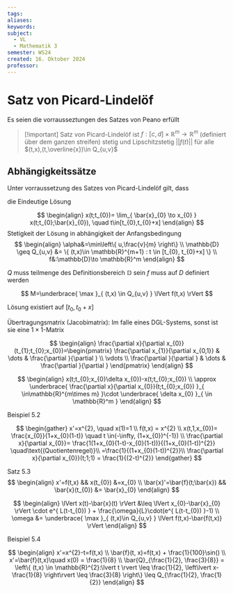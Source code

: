 ```yaml
---
tags: 
aliases: 
keywords: 
subject:
  - VL
  - Mathematik 3
semester: WS24
created: 16. Oktober 2024
professor:
---
```

 
# Satz von Picard-Lindelöf

Es seien die vorrausseztungen des Satzes von Peano erfüllt

> [!important] Satz von Picard-Lindelöf
> ist $f:[c,d] \times \mathbb{R}^m \to \mathbb{R}^m$ (definiert über dem ganzen streifen)  stetig und Lipschitzstetig $\lvert \lvert f(t) \rvert \rvert$ für alle $(t,x),(t,\overline{x})\in Q_{u,v}$

## Abhängigkeitssätze

Unter vorraussetzung des Satzes von Picard-Lindelöf gilt, dass

die Eindeutige Lösung

$$
\begin{align}
x(t;t_{0})= \lim_{ \bar{x}_{0} \to x_{0} } x(t;t_{0};\bar{x}_{0}), \quad t\in[t_{0},t_{0}+x]
\end{align}
$$
Stetigkeit der Lösung in abhängigkeit der Anfangsbedingung
$$
\begin{align}
\alpha&=\min\left\{ u,\frac{v}{m} \right\} \\
\mathbb{D} \geq Q_{u,v} &= \{ (t,x)\in \mathbb{R}^{m+1} : t \in [t_{0}, t_{0}+x] \}  \\
f&:\mathbb{D}\to \mathbb{R}^m
\end{align}
$$

$Q$ muss teilmenge des Definitionsbereich $\mathbb{D}$ sein
$f$ muss auf $D$ definiert werden

$$
M=\underbrace{ \max }_{ (t,x) \in Q_{u,v} } \lVert f(t,x) \rVert 
$$

Lösung existiert auf $[t_{0},t_{0}+x]$

Übertragungsmatrix (Jacobimatrix): Im falle eines DGL-Systems, sonst ist sie eine $1\times1$-Matrix

$$
\begin{align}
\frac{\partial x}{\partial x_{0}}(t_{1};t_{0};x_{0})=\begin{pmatrix}
\frac{\partial x_{1}}{\partial x_{0,1}} & \dots & \frac{\partial }{\partial } \\
\vdots \\
\frac{\partial }{\partial } & \dots & \frac{\partial }{\partial }
\end{pmatrix}
\end{align}
$$

$$
\begin{align}
x(t;t_{0};x_{0}\delta x_{0})-x(t;t_{0};x_{0}) \\
\approx \underbrace{ \frac{\partial x}{\partial x_{0}}(t;t_{0};x_{0}) }_{ \in\mathbb{R}^{m\times m} }\cdot \underbrace{ \delta x_{0} }_{ \in \mathbb{R}^m }
\end{align}
$$



Beispiel 5.2

$$
\begin{gather}
x'=x^{2}, \quad x(1)=1 \\
f(t,x) = x^{2} \\
x(t,1,x_{0})= \frac{x_{0}}{1+x_{0}(1-t)} \quad t \in(-\infty, (1+x_{0})^{-1}) \\
\frac{\partial x}{\partial x_{0}}= \frac{1(1+x_{0}(1-t)-x_{0}(1-t))}{(1+x_{0}(1-t))^{2}} \quad\text{(Quotientenregel)}\\
=\frac{1}{(1+x_{0}(1-t))^{2}}\\
\frac{\partial x}{\partial x_{0}}(t;1;1) = \frac{1}{(2-t)^{2}}
\end{gather}
$$

Satz 5.3
$$
\begin{align}
x'=f(t,x) && x(t_{0}) &=x_{0} \\
\bar{x}'=\bar{f}(t;\bar{x}) && \bar{x}(t_{0}) &= \bar{x}_{0}
\end{align}
$$

$$
\begin{align}
\lVert x(t)-\bar{x}(t) \rVert &\leq \lVert x_{0}-\bar{x}_{0} \rVert \cdot e^{ L(t-t_{0}) } + \frac{\omega}{L}\cdot(e^{ L(t-t_{0}) }-1) \\
\omega &= \underbrace{ \max }_{ (t,x)\in Q_{u,v} } \lVert f(t,x)-\bar{f(t,x)} \rVert
\end{align}
$$

Beispiel 5.4

$$
\begin{align}
x'=x^{2}-t=f(t,x) \\
\bar{f}(t, x)=f(t,x) + \frac{1}{100}\sin() \\
x'=\bar{f}(t,x)\quad x(0) = \frac{1}{8} \\
\bar{Q}_{\frac{1}{2}, \frac{3}{8}} = \left\{  (t,x) \in \mathbb{R}^{2}:\lvert t \rvert \leq \frac{1}{2}, \left\lvert  x-\frac{1}{8}  \right\rvert \leq \frac{3}{8}   \right\} \leq Q_{\frac{1}{2}, \frac{1}{2}}
\end{align}
$$